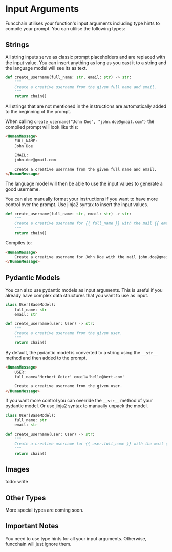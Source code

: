 # Input Arguments

Funcchain utilises your function's input arguments including type hints to compile your prompt.
You can utilise the following types:

## Strings

All string inputs serve as classic prompt placeholders and are replaced with the input value.
You can insert anything as long as you cast it to a string and the language model will see its as text.

```python
def create_username(full_name: str, email: str) -> str:
    """
    Create a creative username from the given full name and email.
    """
    return chain()
```

All strings that are not mentioned in the instructions are automatically added to the beginning of the prompt.

When calling `create_username("John Doe", "john.doe@gmail.com")` the compiled prompt will look like this:

```html
<HumanMessage>
    FULL_NAME:
    John Doe

    EMAIL:
    john.doe@gmail.com

    Create a creative username from the given full name and email.
</HumanMessage>
```

The language model will then be able to use the input values to generate a good username.

You can also manually format your instructions if you want to have more control over the prompt.
Use jinja2 syntax to insert the input values.

```python
def create_username(full_name: str, email: str) -> str:
    """
    Create a creative username for {{ full_name }} with the mail {{ email }}.
    """
    return chain()
```

Compiles to:

```html
<HumanMessage>
    Create a creative username for John Doe with the mail john.doe@gmail.com.
</HumanMessage>
```

## Pydantic Models

You can also use pydantic models as input arguments.
This is useful if you already have complex data structures that you want to use as input.

```python
class User(BaseModel):
    full_name: str
    email: str

def create_username(user: User) -> str:
    """
    Create a creative username from the given user.
    """
    return chain()
```

By default, the pydantic model is converted to a string using the `__str__` method
and then added to the prompt.

```html
<HumanMessage>
    USER:
    full_name='Herbert Geier' email='hello@bert.com'

    Create a creative username from the given user.
</HumanMessage>
```

If you want more control you can override the `__str__` method of your pydantic model.
Or use jinja2 syntax to manually unpack the model.

```python
class User(BaseModel):
    full_name: str
    email: str

def create_username(user: User) -> str:
    """
    Create a creative username for {{ user.full_name }} with the mail {{ user.email }}.
    """
    return chain()
```

## Images

todo: write

## Other Types

More special types are coming soon.

## Important Notes

You need to use type hints for all your input arguments.
Otherwise, funcchain will just ignore them.
